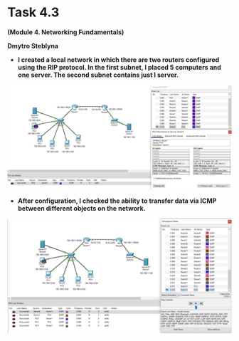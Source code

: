 # Task 4.3 
**(Module 4. Networking Fundamentals)**

**Dmytro Steblyna**

- **I created a local network in which there are two routers configured using the RIP protocol. In the first subnet, I placed 5 computers and one server. The second subnet contains just I server.**

<p><img src="screenshots/1.png"/></p>

- **After configuration, I checked the ability to transfer data via ICMP between different objects on the network.**

<p><img src="screenshots/2.png"/></p>
